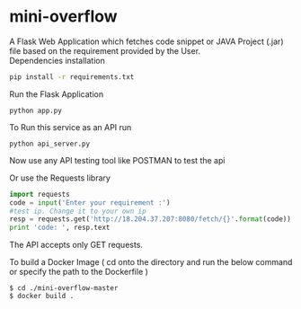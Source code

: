 # mini-overflow
A Flask Web Application which fetches code snippet or JAVA Project (.jar) file based on the requirement provided by the User.
<br>
Dependencies installation

```bash
pip install -r requirements.txt
```

Run the Flask Application

```
python app.py
```

To Run this service as an API run 

```
python api_server.py
```

Now use any API testing tool like POSTMAN to test the api 

Or use the Requests library 
```python
import requests
code = input('Enter your requirement :')
#test ip. Change it to your own ip
resp = requests.get('http://18.204.37.207:8080/fetch/{}'.format(code))
print 'code: ', resp.text 
```
The API accepts only GET requests.


To build a Docker Image ( cd onto the directory and run the below command or specify the path to the Dockerfile )
```
$ cd ./mini-overflow-master
$ docker build .
```
